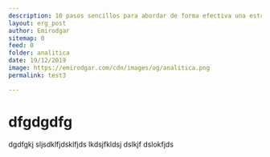 ```yaml
---
description: 10 pasos sencillos para abordar de forma efectiva una estrategia de analítica web.
layout: erg_post
author: Emirodgar
sitemap: 0
feed: 0
folder: analitica
date: 19/12/2019
image: https://emirodgar.com/cdn/images/og/analitica.png
permalink: test3

---
```


# dfgdgdfg

dgdfgkj sljsdklfjdsklfjds lkdsjfkldsj dslkjf dslokfjds
<!--stackedit_data:
eyJoaXN0b3J5IjpbLTE5Nzk5NTQ4NDNdfQ==
-->